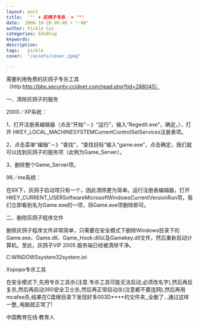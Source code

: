 ```yaml
---
layout: post  
title:  '"' + 灰鸽子专杀  + '"'
date:  2008-10-20 09:46 + ":00" 
author: Pickle Cai  
categories: EduBlog  
keywords: 
description:   
tags:	pickle   
cover:  "/assets/cover.jpeg"  

---  
```

    
需要利用免费的灰鸽子专杀工具（http:http://bbs.security.ccidnet.com/read.php?tid=288045） 

一、清除灰鸽子的服务 



2000／XP系统： 



1、打开注册表编辑器（点击“开始”－》“运行”，输入“Regedit.exe”，确定。），打开 HKEY_LOCAL_MACHINESYSTEMCurrentControlSetServices注册表项。 



2、点击菜单“编辑”－》“查找”，“查找目标”输入“game.exe”，点击确定，我们就可以找到灰鸽子的服务项（此例为Game_Server）。

3、删除整个Game_Server项。 



98／me系统： 



在9X下，灰鸽子启动项只有一个，因此清除更为简单。运行注册表编辑器，打开HKEY_CURRENT_USERSoftwareMicrosoftWindowsCurrentVersionRun项，我们立即看到名为Game.exe的一项，将Game.exe项删除即可。 



二、删除灰鸽子程序文件 



删除灰鸽子程序文件非常简单，只需要在安全模式下删除Windows目录下的Game.exe、Game.dll、Game_Hook.dll以及Gamekey.dll文件，然后重新启动计算机。至此，灰鸽子VIP 2005 服务端已经被清除干净。



 



C:WINDOWSsystem32system.ini



 



Xxpopo专杀工具



在安全模式下,先用专杀工具杀(注意.专杀工具可能无法启动,必须改名字),然后再反复杀,然后再启动360安全卫士杀,然后再正常启动杀(注意都不要连网),然后再用mcafee杀,结果在C盘根目录下发现好多003D****的文件夹,,全删了...通过这样一整,,电脑就正常了!



		    
 中国教育在线·教育人

